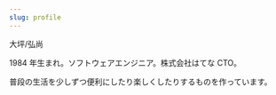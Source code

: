 ```yaml
---
slug: profile
---
```


大坪/弘尚

1984 年生まれ。ソフトウェアエンジニア。株式会社はてな CTO。

普段の生活を少しずつ便利にしたり楽しくしたりするものを作っています。
